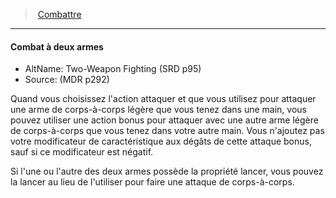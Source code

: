 ﻿---
!GenericItem
Id: combat_hd.md#combat-à-deux-armes
ParentLink: combat_hd.md#combattre
Name: Combat à deux armes
ParentName: Combattre
NameLevel: 4
AltName: Two-Weapon Fighting (SRD p95)
Source: (MDR p292)
Attributes:
  Name: Combat à deux armes
  Markdown: >+
    #### <!--Name-->Combat à deux armes<!--/Name-->


    - AltName: <!--AltName-->Two-Weapon Fighting (SRD p95)<!--/AltName-->

    - Source: <!--Source-->(MDR p292)<!--/Source-->


    Quand vous choisissez l'action attaquer et que vous utilisez pour attaquer une arme de corps-à-corps légère que vous tenez dans une main, vous pouvez utiliser une action bonus pour attaquer avec une autre arme légère de corps-à-corps que vous tenez dans votre autre main. Vous n'ajoutez pas votre modificateur de caractéristique aux dégâts de cette attaque bonus, sauf si ce modificateur est négatif.


    Si l'une ou l'autre des deux armes possède la propriété lancer, vous pouvez la lancer au lieu de l'utiliser pour faire une attaque de corps-à-corps.

  AltName: Two-Weapon Fighting (SRD p95)
  Source: (MDR p292)
AttributesDictionary: >+
  Name: Combat à deux armes

  Markdown: >+

    #### <!--Name-->Combat à deux armes<!--/Name-->





    - AltName: <!--AltName-->Two-Weapon Fighting (SRD p95)<!--/AltName-->



    - Source: <!--Source-->(MDR p292)<!--/Source-->





    Quand vous choisissez l'action attaquer et que vous utilisez pour attaquer une arme de corps-à-corps légère que vous tenez dans une main, vous pouvez utiliser une action bonus pour attaquer avec une autre arme légère de corps-à-corps que vous tenez dans votre autre main. Vous n'ajoutez pas votre modificateur de caractéristique aux dégâts de cette attaque bonus, sauf si ce modificateur est négatif.





    Si l'une ou l'autre des deux armes possède la propriété lancer, vous pouvez la lancer au lieu de l'utiliser pour faire une attaque de corps-à-corps.



  AltName: Two-Weapon Fighting (SRD p95)

  Source: (MDR p292)

---
> [Combattre](hd_combat.md)

---

#### Combat à deux armes

- AltName: Two-Weapon Fighting (SRD p95)
- Source: (MDR p292)

Quand vous choisissez l'action attaquer et que vous utilisez pour attaquer une arme de corps-à-corps légère que vous tenez dans une main, vous pouvez utiliser une action bonus pour attaquer avec une autre arme légère de corps-à-corps que vous tenez dans votre autre main. Vous n'ajoutez pas votre modificateur de caractéristique aux dégâts de cette attaque bonus, sauf si ce modificateur est négatif.

Si l'une ou l'autre des deux armes possède la propriété lancer, vous pouvez la lancer au lieu de l'utiliser pour faire une attaque de corps-à-corps.

